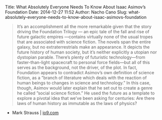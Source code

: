 Title: What Absolutely Everyone Needs To Know About Isaac Asimov’s Foundation
Date: 2014-12-27 11:52
Author: Nacho Cano
Slug: what-absolutely-everyone-needs-to-know-about-isaac-asimovs-foundation

> It’s an accomplishment all the more remarkable given that the story
> driving the Foundation Trilogy — an epic tale of the fall and rise of
> future galactic empires —contains virtually none of the usual tropes
> that are associated with science fiction. The novels span the entire
> galaxy, but no extraterrestrials make an appearance. It depicts the
> future history of human society, but it’s neither explicitly a utopian
> nor dystopian parable. There’s plenty of futuristic technology—from
> faster-than-light spacecraft to personal force fields—but all of this
> serves as the background, not the driver, of the plot. In fact,
> Foundation appears to contradict Asimov’s own definition of science
> fiction, as a ”branch of literature which deals with the reaction of
> human beings to changes in science and technology.” In this case,
> though, Asimov would later explain that he set out to create a genre
> he called ”social science fiction.” He used the future as a template
> to explore a pivotal idea that we’ve been asking for centuries: Are
> there laws of human history as immutable as the laws of physics?

- Mark Strauss | [io9.com][]

  [io9.com]: http://io9.com/what-absolutely-everyone-needs-to-know-about-isaac-asim-1660230344
    "What Absolutely Everyone Needs To Know About Isaac Asimov's Foundation"
